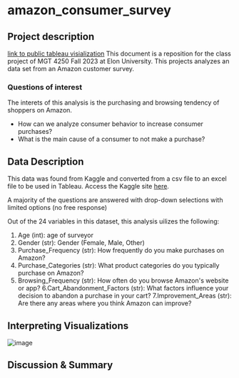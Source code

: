 # amazon_consumer_survey

## Project description
[link to public tableau visialization](https://public.tableau.com/app/profile/allison.everton/viz/AmazonConsumerHabitsSurvey/Sheet1#1) 
This document is a reposition for the class project of MGT 4250 Fall 2023 at Elon University. This projects analyzes an data set from an Amazon customer survey.   

### Questions of interest
The interets of this analysis is the purchasing and browsing tendency of shoppers on Amazon. 
- How can we analyze consumer behavior to increase consumer purchases?
- What is the main cause of a consumer to not make a purchase?

## Data Description
This data was found from Kaggle and converted from a csv file to an excel file to be used in Tableau. Access the Kaggle site [here](https://www.kaggle.com/datasets/swathiunnikrishnan/amazon-consumer-behaviour-dataset). 

A majority of the questions are answered with drop-down selections with limited options (no free response) 

Out of the 24 variables in this dataset, this analysis uilizes the following:
1. Age (int): age of surveyor
2. Gender (str): Gender (Female, Male, Other)
3. Purchase_Frequency (str): How frequently do you make purchases on Amazon?
4. Purchase_Categories (str): What product categories do you typically purchase on Amazon?
5. Browsing_Frequency (str): How often do you browse Amazon's website or app?
6.Cart_Abandonment_Factors (str): What factors influence your decision to abandon a purchase in your cart?
7.Improvement_Areas (str): Are there any areas where you think Amazon can improve?

## Interpreting Visualizations

![image](https://github.com/allyeverton/mgt4250test/assets/152214878/d5e9e277-47e6-4bef-98e2-74d6f4548c36)


## Discussion & Summary

